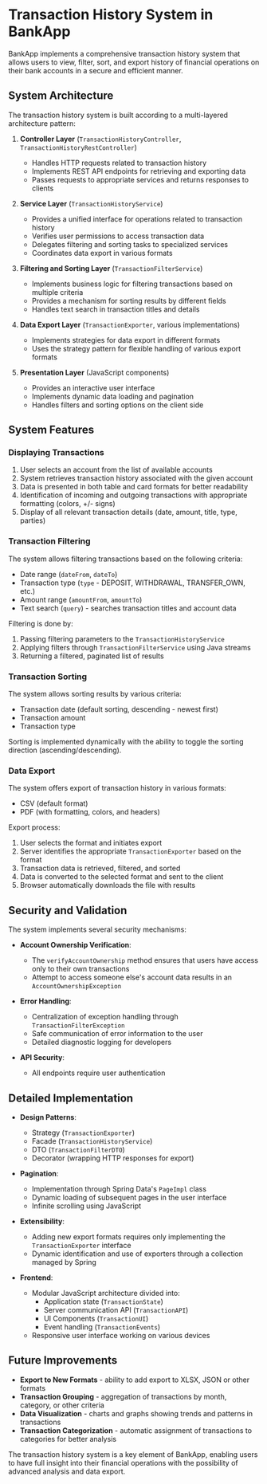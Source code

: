 # Transaction History System in BankApp

BankApp implements a comprehensive transaction history system that allows users to view, filter, sort, and export
history of financial operations on their bank accounts in a secure and efficient manner.

## System Architecture

The transaction history system is built according to a multi-layered architecture pattern:

1. **Controller Layer** (`TransactionHistoryController`, `TransactionHistoryRestController`)
    - Handles HTTP requests related to transaction history
    - Implements REST API endpoints for retrieving and exporting data
    - Passes requests to appropriate services and returns responses to clients

2. **Service Layer** (`TransactionHistoryService`)
    - Provides a unified interface for operations related to transaction history
    - Verifies user permissions to access transaction data
    - Delegates filtering and sorting tasks to specialized services
    - Coordinates data export in various formats

3. **Filtering and Sorting Layer** (`TransactionFilterService`)
    - Implements business logic for filtering transactions based on multiple criteria
    - Provides a mechanism for sorting results by different fields
    - Handles text search in transaction titles and details

4. **Data Export Layer** (`TransactionExporter`, various implementations)
    - Implements strategies for data export in different formats
    - Uses the strategy pattern for flexible handling of various export formats

5. **Presentation Layer** (JavaScript components)
    - Provides an interactive user interface
    - Implements dynamic data loading and pagination
    - Handles filters and sorting options on the client side

## System Features

### Displaying Transactions

1. User selects an account from the list of available accounts
2. System retrieves transaction history associated with the given account
3. Data is presented in both table and card formats for better readability
4. Identification of incoming and outgoing transactions with appropriate formatting (colors, +/- signs)
5. Display of all relevant transaction details (date, amount, title, type, parties)

### Transaction Filtering

The system allows filtering transactions based on the following criteria:

- Date range (`dateFrom`, `dateTo`)
- Transaction type (`type` - DEPOSIT, WITHDRAWAL, TRANSFER_OWN, etc.)
- Amount range (`amountFrom`, `amountTo`)
- Text search (`query`) - searches transaction titles and account data

Filtering is done by:

1. Passing filtering parameters to the `TransactionHistoryService`
2. Applying filters through `TransactionFilterService` using Java streams
3. Returning a filtered, paginated list of results

### Transaction Sorting

The system allows sorting results by various criteria:

- Transaction date (default sorting, descending - newest first)
- Transaction amount
- Transaction type

Sorting is implemented dynamically with the ability to toggle the sorting direction (ascending/descending).

### Data Export

The system offers export of transaction history in various formats:

- CSV (default format)
- PDF (with formatting, colors, and headers)

Export process:

1. User selects the format and initiates export
2. Server identifies the appropriate `TransactionExporter` based on the format
3. Transaction data is retrieved, filtered, and sorted
4. Data is converted to the selected format and sent to the client
5. Browser automatically downloads the file with results

## Security and Validation

The system implements several security mechanisms:

- **Account Ownership Verification**:
    - The `verifyAccountOwnership` method ensures that users have access only to their own transactions
    - Attempt to access someone else's account data results in an `AccountOwnershipException`

- **Error Handling**:
    - Centralization of exception handling through `TransactionFilterException`
    - Safe communication of error information to the user
    - Detailed diagnostic logging for developers

- **API Security**:
    - All endpoints require user authentication

## Detailed Implementation

- **Design Patterns**:
    - Strategy (`TransactionExporter`)
    - Facade (`TransactionHistoryService`)
    - DTO (`TransactionFilterDTO`)
    - Decorator (wrapping HTTP responses for export)

- **Pagination**:
    - Implementation through Spring Data's `PageImpl` class
    - Dynamic loading of subsequent pages in the user interface
    - Infinite scrolling using JavaScript

- **Extensibility**:
    - Adding new export formats requires only implementing the `TransactionExporter` interface
    - Dynamic identification and use of exporters through a collection managed by Spring

- **Frontend**:
    - Modular JavaScript architecture divided into:
        - Application state (`TransactionState`)
        - Server communication API (`TransactionAPI`)
        - UI Components (`TransactionUI`)
        - Event handling (`TransactionEvents`)
    - Responsive user interface working on various devices

## Future Improvements

- **Export to New Formats** - ability to add export to XLSX, JSON or other formats
- **Transaction Grouping** - aggregation of transactions by month, category, or other criteria
- **Data Visualization** - charts and graphs showing trends and patterns in transactions
- **Transaction Categorization** - automatic assignment of transactions to categories for better analysis

The transaction history system is a key element of BankApp, enabling users to have full insight into their financial
operations with the possibility of advanced analysis and data export.
